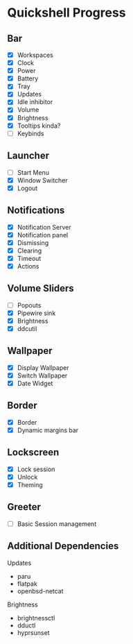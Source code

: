 # Quickshell Progress

## Bar

- [x] Workspaces
- [x] Clock
- [x] Power
- [x] Battery
- [x] Tray
- [x] Updates
- [x] Idle inhibitor
- [x] Volume
- [x] Brightness
- [x] Tooltips kinda?
- [ ] Keybinds

## Launcher

- [ ] Start Menu
- [x] Window Switcher
- [x] Logout

## Notifications

- [x] Notification Server
- [x] Notification panel
- [x] Dismissing
- [x] Clearing
- [x] Timeout
- [x] Actions

## Volume Sliders

- [ ] Popouts
- [x] Pipewire sink
- [x] Brightness
- [x] ddcutil

## Wallpaper

- [x] Display Wallpaper
- [x] Switch Wallpaper
- [x] Date Widget

## Border

- [x] Border
- [x] Dynamic margins bar

## Lockscreen

- [x] Lock session
- [x] Unlock
- [x] Theming

## Greeter

- [ ] Basic Session management

## Additional Dependencies

Updates

- paru
- flatpak
- openbsd-netcat

Brightness

- brightnessctl
- dductl
- hyprsunset
